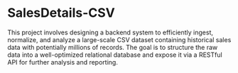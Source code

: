 # SalesDetails-CSV
This project involves designing a backend system to efficiently ingest, normalize, and analyze a large-scale CSV dataset containing historical sales data with potentially millions of records. The goal is to structure the raw data into a well-optimized relational database and expose it via a RESTful API for further analysis and reporting.

